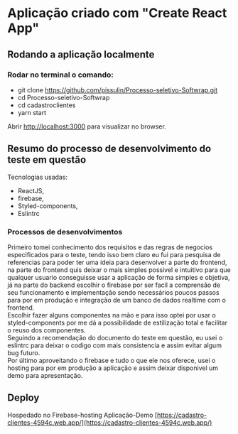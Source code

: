 # Aplicação criado com "Create React App"

## Rodando a aplicação localmente

### Rodar no terminal o comando:
  - git clone https://github.com/pissulin/Processo-seletivo-Softwrap.git
  - cd Processo-seletivo-Softwrap
  - cd cadastroclientes
  - yarn start


Abrir [http://localhost:3000](http://localhost:3000) para visualizar no browser.

## Resumo do processo de desenvolvimento do teste em questão

 Tecnologias usadas:
  - ReactJS,
  - firebase,
  - Styled-components,
  - Eslintrc

### Processos de desenvolvimentos
  Primeiro tomei conhecimento dos requisitos e das regras de negocios especificados para o teste, tendo isso bem claro eu fui para pesquisa de referencias para poder ter uma ideia para desenvolver a parte do frontend, na parte do frontend quis deixar o mais simples possivel e intuitivo para que qualquer usuario conseguisse usar a aplicação de forma simples e objetiva, já na parte do backend escolhir o firebase por ser facil a comprensão de seu funcionamento e implementação sendo necessários poucos passos para por em produção e integração de um banco de dados realtime com o frontend.<br>
  Escolhir fazer alguns componentes na mão e para isso optei por usar o styled-components por me dá a possibilidade de estilização total e facilitar o reuso dos componentes.<br>
  Seguindo a recomendação do documento do teste em questão, eu usei o eslintrc para deixar o codigo com mais consistencia e assim evitar algum bug futuro. <br>
  Por último aproveitando o firebase e tudo o que ele nos oferece, usei o hosting para por em produção a aplicação e assim deixar disponivel um demo para apresentação.
  
                     
## Deploy 
 Hospedado no Firebase-hosting
 Aplicação-Demo [https://cadastro-clientes-4594c.web.app/](https://cadastro-clientes-4594c.web.app/) 
  
